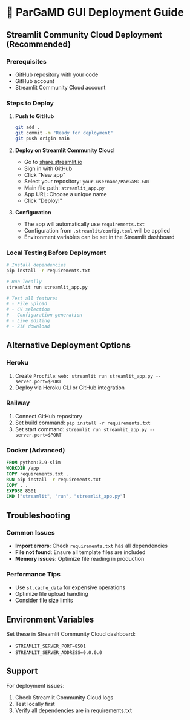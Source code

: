# 🚀 ParGaMD GUI Deployment Guide

## Streamlit Community Cloud Deployment (Recommended)

### Prerequisites
- GitHub repository with your code
- GitHub account
- Streamlit Community Cloud account

### Steps to Deploy

1. **Push to GitHub**
   ```bash
   git add .
   git commit -m "Ready for deployment"
   git push origin main
   ```

2. **Deploy on Streamlit Community Cloud**
   - Go to [share.streamlit.io](https://share.streamlit.io)
   - Sign in with GitHub
   - Click "New app"
   - Select your repository: `your-username/ParGaMD-GUI`
   - Main file path: `streamlit_app.py`
   - App URL: Choose a unique name
   - Click "Deploy!"

3. **Configuration**
   - The app will automatically use `requirements.txt`
   - Configuration from `.streamlit/config.toml` will be applied
   - Environment variables can be set in the Streamlit dashboard

### Local Testing Before Deployment

```bash
# Install dependencies
pip install -r requirements.txt

# Run locally
streamlit run streamlit_app.py

# Test all features
# - File upload
# - CV selection
# - Configuration generation
# - Live editing
# - ZIP download
```

## Alternative Deployment Options

### Heroku
1. Create `Procfile`: `web: streamlit run streamlit_app.py --server.port=$PORT`
2. Deploy via Heroku CLI or GitHub integration

### Railway
1. Connect GitHub repository
2. Set build command: `pip install -r requirements.txt`
3. Set start command: `streamlit run streamlit_app.py --server.port=$PORT`

### Docker (Advanced)
```dockerfile
FROM python:3.9-slim
WORKDIR /app
COPY requirements.txt .
RUN pip install -r requirements.txt
COPY . .
EXPOSE 8501
CMD ["streamlit", "run", "streamlit_app.py"]
```

## Troubleshooting

### Common Issues
- **Import errors**: Check `requirements.txt` has all dependencies
- **File not found**: Ensure all template files are included
- **Memory issues**: Optimize file reading in production

### Performance Tips
- Use `st.cache_data` for expensive operations
- Optimize file upload handling
- Consider file size limits

## Environment Variables

Set these in Streamlit Community Cloud dashboard:
- `STREAMLIT_SERVER_PORT=8501`
- `STREAMLIT_SERVER_ADDRESS=0.0.0.0`

## Support

For deployment issues:
1. Check Streamlit Community Cloud logs
2. Test locally first
3. Verify all dependencies are in requirements.txt
